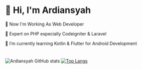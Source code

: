 <h1>👋 Hi, I'm Ardiansyah</h1>
<p> 🔭 Now I'm Working As Web Developer</p>
<p> 🔭 Expert on PHP especially Codeigniter & Laravel</p>
<p> 🌱 I’m currently learning Kotlin & Flutter for Android Development</p>

<h1></h1>

![Ardiansyah GitHub stats](https://github-readme-stats.vercel.app/api?username=ardiansyah25&show_icons=true&theme=radical) 
[![Top Langs](https://github-readme-stats.vercel.app/api/top-langs/?username=ardiansyah25&layout=compact&theme=radical)](https://github.com/ardiansyah25/github-readme-stats)



<!--
**ardiansyah25/ardiansyah25** is a ✨ _special_ ✨ repository because its `README.md` (this file) appears on your GitHub profile.

Here are some ideas to get you started:

- 🔭 I’m currently working on ...
- 🌱 I’m currently learning ...
- 👯 I’m looking to collaborate on ...
- 🤔 I’m looking for help with ...
- 💬 Ask me about ...
- 📫 How to reach me: ...
- 😄 Pronouns: ...
- ⚡ Fun fact: ...
-->
